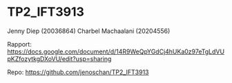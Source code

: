 # TP2_IFT3913

Jenny Diep (20036864)
Charbel Machaalani (20204556)


Rapport: 
https://docs.google.com/document/d/14R9WeQpYGdCj4hUKa0z97eTgLdVUpKZfozytkgDXoVU/edit?usp=sharing 

Repo: 
https://github.com/jenoschan/TP2_IFT3913 

